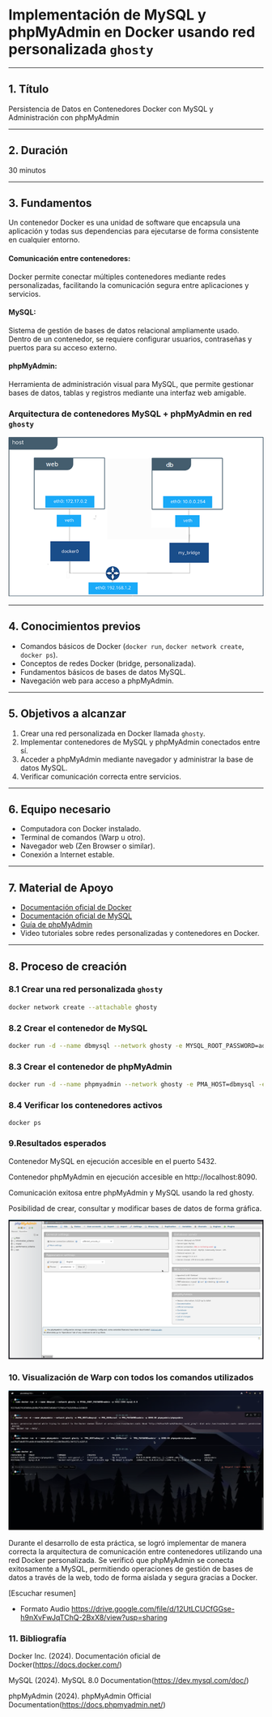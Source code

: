#  Implementación de MySQL y phpMyAdmin en Docker usando red personalizada `ghosty`

---

## 1. Título
Persistencia de Datos en Contenedores Docker con MySQL y Administración con phpMyAdmin

---

## 2. Duración
30 minutos

---

## 3. Fundamentos
Un contenedor Docker es una unidad de software que encapsula una aplicación y todas sus dependencias para ejecutarse de forma consistente en cualquier entorno.

#### Comunicación entre contenedores:
Docker permite conectar múltiples contenedores mediante redes personalizadas, facilitando la comunicación segura entre aplicaciones y servicios.

#### MySQL:
Sistema de gestión de bases de datos relacional ampliamente usado. Dentro de un contenedor, se requiere configurar usuarios, contraseñas y puertos para su acceso externo.

#### phpMyAdmin:
Herramienta de administración visual para MySQL, que permite gestionar bases de datos, tablas y registros mediante una interfaz web amigable.

### Arquitectura de contenedores MySQL + phpMyAdmin en red `ghosty`
![Resultados esperados](capturas/bridge2.png)

---

## 4. Conocimientos previos
- Comandos básicos de Docker (`docker run`, `docker network create`, `docker ps`).
- Conceptos de redes Docker (bridge, personalizada).
- Fundamentos básicos de bases de datos MySQL.
- Navegación web para acceso a phpMyAdmin.

---

## 5. Objetivos a alcanzar
1. Crear una red personalizada en Docker llamada `ghosty`.
2. Implementar contenedores de MySQL y phpMyAdmin conectados entre sí.
3. Acceder a phpMyAdmin mediante navegador y administrar la base de datos MySQL.
4. Verificar comunicación correcta entre servicios.

---

## 6. Equipo necesario
- Computadora con Docker instalado.
- Terminal de comandos (Warp u otro).
- Navegador web (Zen Browser o similar).
- Conexión a Internet estable.

---

## 7. Material de Apoyo
- [Documentación oficial de Docker](https://docs.docker.com/)
- [Documentación oficial de MySQL](https://dev.mysql.com/doc/)
- [Guía de phpMyAdmin](https://docs.phpmyadmin.net/)
- Video tutoriales sobre redes personalizadas y contenedores en Docker.

---

## 8. Proceso de creación

### 8.1 Crear una red personalizada `ghosty`
```bash
docker network create --attachable ghosty
```

### 8.2 Crear el contenedor de MySQL
```bash
docker run -d --name dbmysql --network ghosty -e MYSQL_ROOT_PASSWORD=admin -p 5432:3306 mysql:8.0
```
### 8.3 Crear el contenedor de phpMyAdmin
``` bash
docker run -d --name phpmyadmin --network ghosty -e PMA_HOST=dbmysql -e PMA_USER=escarriel@sudamericano.edu.ec -e PMA_PASSWORD=admin -p 8090:80  phpmyadmin/phpmyadmin

```
### 8.4 Verificar los contenedores activos
```
docker ps
```

### 9.Resultados esperados

Contenedor MySQL en ejecución accesible en el puerto 5432.

Contenedor phpMyAdmin en ejecución accesible en http://localhost:8090.

Comunicación exitosa entre phpMyAdmin y MySQL usando la red ghosty.

Posibilidad de crear, consultar y modificar bases de datos de forma gráfica.

![Resultados Esperados](capturas/WEB.png)

### 10. Visualización de Warp con todos los comandos utilizados

![Resultados Esperados](capturas/terminal.png)

Durante el desarrollo de esta práctica, se logró implementar de manera correcta la arquitectura de comunicación entre contenedores utilizando una red Docker personalizada. Se verificó que phpMyAdmin se conecta exitosamente a MySQL, permitiendo operaciones de gestión de bases de datos a través de la web, todo de forma aislada y segura gracias a Docker.

[Escuchar resumen]
 - Formato Audio
 https://drive.google.com/file/d/12UtLCUCfGGse-h9nXvFwJqTChQ-2BxX8/view?usp=sharing

### 11. Bibliografía
Docker Inc. (2024). Documentación oficial de Docker(https://docs.docker.com/)

MySQL (2024). MySQL 8.0 Documentation(https://dev.mysql.com/doc/)

phpMyAdmin (2024). phpMyAdmin Official Documentation(https://docs.phpmyadmin.net/)
